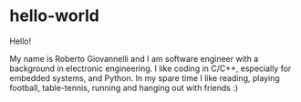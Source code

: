 # hello-world
Hello!

My name is Roberto Giovannelli and I am software engineer with a background in electronic engineering.
I like coding in C/C++, especially for embedded systems, and Python.
In my spare time I like reading, playing football, table-tennis, running and hanging out with friends :)
